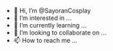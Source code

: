- 👋 Hi, I’m @SayoranCosplay
- 👀 I’m interested in ...
- 🌱 I’m currently learning ...
- 💞️ I’m looking to collaborate on ...
- 📫 How to reach me ...

<!---
SayoranCosplay/SayoranCosplay is a ✨ special ✨ repository because its `README.md` (this file) appears on your GitHub profile.
You can click the Preview link to take a look at your changes.
--->
